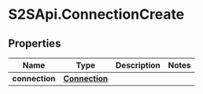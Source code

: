 # S2SApi.ConnectionCreate

## Properties

Name | Type | Description | Notes
------------ | ------------- | ------------- | -------------
**connection** | [**Connection**](Connection.md) |  | 


